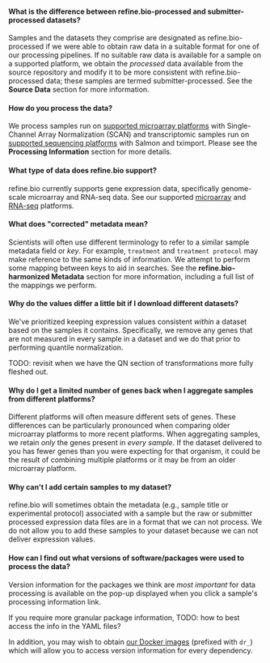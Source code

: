 #### What is the difference between refine.bio-processed and submitter-processed datasets?

Samples and the datasets they comprise are designated as refine.bio-processed if we were able to obtain raw data in a suitable format for one of our processing pipelines. 
If no suitable raw data is available for a sample on a supported platform, we obtain the _processed_ data available from the source repository and modify it to be more consistent with refine.bio-processed data; these samples are termed submitter-processed.
See the **Source Data** section for more information.

#### How do you process the data?

We process samples run on [supported microarray platforms](https://github.com/AlexsLemonade/refinebio/blob/dev/config/supported_microarray_platforms.csv) with Single-Channel Array Normalization (SCAN) and transcriptomic samples run on [supported sequencing platforms](https://github.com/AlexsLemonade/refinebio/blob/dev/config/supported_rnaseq_platforms.txt) with Salmon and tximport.
Please see the **Processing Information** section for more details.

#### What type of data does refine.bio support?

refine.bio currently supports gene expression data, specifically genome-scale microarray and RNA-seq data.
See our supported [microarray](https://github.com/AlexsLemonade/refinebio/blob/dev/config/supported_microarray_platforms.csv) and [RNA-seq](https://github.com/AlexsLemonade/refinebio/blob/dev/config/supported_rnaseq_platforms.txt) platforms.

#### What does "corrected" metadata mean?

Scientists will often use different terminology to refer to a similar sample metadata field or _key_.
For example, `treatment` and `treatment protocol` may make reference to the same kinds of information. 
We attempt to perform some mapping between keys to aid in searches.
See the **refine.bio-harmonized Metadata** section for more information, including a full list of the mappings we perform.

#### Why do the values differ a little bit if I download different datasets?

We've prioritized keeping expression values consistent _within_ a dataset based on the samples it contains.
Specifically, we remove any genes that are not measured in every sample in a dataset and we do that prior to performing quantile normalization.

TODO: revisit when we have the QN section of transformations more fully fleshed out.

#### Why do I get a limited number of genes back when I aggregate samples from different platforms?

Different platforms will often measure different sets of genes. 
These differences can be particularly pronounced when comparing older microarray platforms to more recent platforms.
When aggregating samples, we retain _only_ the genes present in _every sample_.
If the dataset delivered to you has fewer genes than you were expecting for that organism, it could be the result of combining multiple platforms or it may be from an older microarray platform.

#### Why can't I add certain samples to my dataset?

refine.bio will sometimes obtain the metadata (e.g., sample title or experimental protocol) associated with a sample but the raw or submitter processed expression data files are in a format that we can not process. 
We do not allow you to add these samples to your dataset because we can not deliver expression values.

#### How can I find out what versions of software/packages were used to process the data?

Version information for the packages we think are _most important_ for data processing is available on the pop-up displayed when you click a sample's processing information link.

If you require more granular package information, TODO: how to best access the info in the YAML files?

In addition, you may wish to obtain [our Docker images](https://hub.docker.com/u/ccdl/) (prefixed with `dr_`) which will allow you to access version information for every dependency.